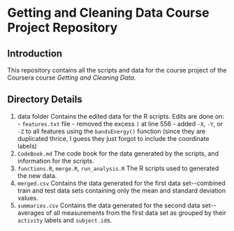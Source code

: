 # Getting and Cleaning Data Course Project Repository

## Introduction

This repository contains all the scripts and data for the course project of the Coursera course _Getting and Cleaning Data_.

## Directory Details

1. data folder
	Contains the edited data for the R scripts.
	Edits are done on:
		- `features.txt` file
			- removed the excess `)` at line 556
			- added `-X`, `-Y`, or `-Z` to all features using the `bandsEnergy()` function (since they are duplicated thrice, I guess they just forgot to include the coordinate labels)
2. `CodeBook.md`
	The code book for the data generated by the scripts, and information for the scripts.
3. `functions.R`, `merge.R`, `run_analysis.R`
	The R scripts used to generated the new data.
4. `merged.csv`
	Contains the data generated for the first data set--combined train and test data sets containing only the mean and standard deviation values.
5. `summaries.csv`
	Contains the data generated for the second data set--averages of all measurements from the first data set as grouped by their `activity` labels and `subject.id`s.